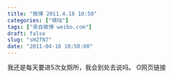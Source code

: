 ```yaml
---
title: "微博 2011.4.18 10:50"
categories: ["嘀咕"]
tags: ["来自微博 weibo.com"]
draft: false
slug: "sHZfN7"
date: "2011-04-18 10:50:00"
---
```


<p>我还是每天要进5次女厕所，我会到处去说吗。  O网页链接 ​​​​</p>

